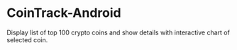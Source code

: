 # CoinTrack-Android
Display list of top 100 crypto coins and show details with interactive chart of selected coin.

